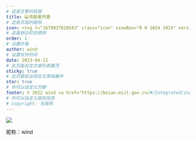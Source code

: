 ```yaml
---
# 这是文章的标题
title: 💻贡献者列表
# 这是页面的图标
icon: <svg t="1679837826543" class="icon" viewBox="0 0 1024 1024" version="1.1" xmlns="http://www.w3.org/2000/svg" p-id="1201" width="200" height="200"><path d="M763.136 958.72H262.656c-50.944 0-92.16-41.216-92.16-92.16V518.144H107.776c-25.6 0-48.128-15.36-57.6-39.168s-3.584-50.432 14.848-68.096c0.256-0.256 0.512-0.512 0.768-0.512l344.064-307.2c56.576-53.248 145.408-53.76 202.496-1.28l346.624 307.2 0.512 0.512c18.944 17.408 25.088 44.288 15.616 68.352-9.472 24.064-32 39.424-57.856 39.424h-61.696v348.928c-0.256 50.944-41.472 92.416-92.416 92.416zM107.52 456.704h93.696c16.896 0 30.72 13.824 30.72 30.72v379.136c0 16.896 13.824 30.72 30.72 30.72h500.48c16.896 0 30.72-13.824 30.72-30.72V486.656c0-16.896 13.824-30.72 30.72-30.72H917.504s0.256-0.512 0.256-0.768l-0.256-0.256-346.368-307.2-0.512-0.512c-33.536-30.976-86.016-30.72-119.04 0.768-0.256 0.256-0.512 0.512-0.768 0.512L107.264 455.68c0 0.256-0.256 0.256-0.256 0.256s0.256 0.512 0.512 0.768c-0.256 0 0 0 0 0z m0 0z" fill="#040000" p-id="1202"></path><path d="M644.608 897.024h-61.44v-218.112c0-16.64-13.824-29.952-30.72-29.952H471.04c-16.896 0-30.72 13.568-30.72 29.952v218.112h-61.44v-218.112c0-50.432 41.216-91.392 92.16-91.392h81.408c50.944 0 92.16 40.96 92.16 91.392v218.112z" fill="#D63123" p-id="1203"></path></svg>
# 这是侧边栏的顺序
order: 1
# 设置作者
author: wind
# 设置写作时间
date: 2023-04-12
# 此页面会在文章列表置顶
sticky: true
# 此页面会出现在文章收藏中
star: true
# 你可以自定义页脚
footer: © 2022 wind <a href="https://beian.miit.gov.cn/#/Integrated/index" target="_blank">冀ICP备2021004949号-3</a>
# 你可以自定义版权信息
# copyright: 无版权
---
```

<div class="developer">
<img class="heardImg" src="/developer/me.jpg">
<p>
昵称：wind

</p>
</div>